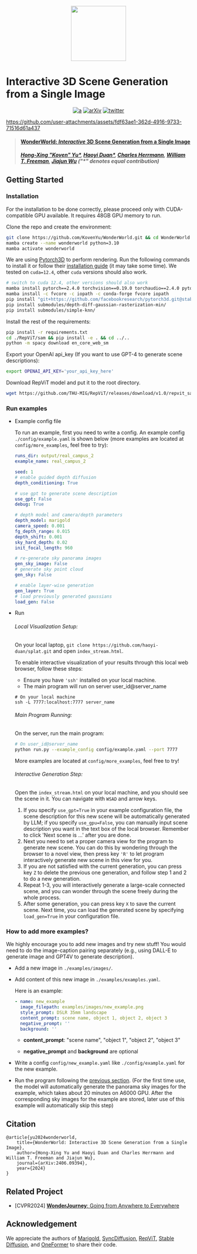 <p align="center">
    <img src="assets/logo.png" height=150>
</p>

# Interactive 3D Scene Generation from a Single Image

<div align="center">

[![a](https://img.shields.io/badge/Website-WonderWorld-blue)](https://kovenyu.com/wonderworld/)
[![arXiv](https://img.shields.io/badge/arXiv-2406.09394-red)](https://arxiv.org/abs/2406.09394)
[![twitter](https://img.shields.io/twitter/url?label=Koven_Yu&url=https%3A%2F%2Ftwitter.com%2FKoven_Yu)](https://x.com/Koven_Yu/status/1835769026934673595)
</div>



https://github.com/user-attachments/assets/fdf63ae1-362d-4916-9733-71516d61a437


> #### [WonderWorld: *Interactive* 3D Scene Generation from a Single Image](https://arxiv.org/abs/2406.09394)
> ##### [Hong-Xing "Koven" Yu*](https://kovenyu.com/), [Haoyi Duan*](https://haoyi-duan.github.io/), [Charles Herrmann](https://scholar.google.com/citations?user=LQvi5XAAAAAJ&hl=en), [William T. Freeman](https://billf.mit.edu/), [Jiajun Wu](https://jiajunwu.com/) ("*" denotes equal contribution)


## Getting Started

### Installation
For the installation to be done correctly, please proceed only with CUDA-compatible GPU available.
It requires 48GB GPU memory to run.

Clone the repo and create the environment:
```bash
git clone https://github.com/KovenYu/WonderWorld.git && cd WonderWorld
mamba create --name wonderworld python=3.10
mamba activate wonderworld
```
We are using  <a href="https://github.com/facebookresearch/pytorch3d" target="_blank">Pytorch3D</a> to perform rendering.
Run the following commands to install it or follow their <a href="https://github.com/facebookresearch/pytorch3d/blob/main/INSTALL.md" target="_blank">installation guide</a> (it may take some time). We tested on `cuda=12.4`, other `cuda` versions should also work.

```bash
# switch to cuda 12.4, other versions should also work
mamba install pytorch==2.4.0 torchvision==0.19.0 torchaudio==2.4.0 pytorch-cuda=12.4 -c pytorch -c nvidia
mamba install -c fvcore -c iopath -c conda-forge fvcore iopath
pip install "git+https://github.com/facebookresearch/pytorch3d.git@stable"
pip install submodules/depth-diff-gaussian-rasterization-min/
pip install submodules/simple-knn/
```

Install the rest of the requirements:

```bash
pip install -r requirements.txt
cd ./RepViT/sam && pip install -e . && cd ../..
python -m spacy download en_core_web_sm
```

Export your OpenAI api_key (If you want to use GPT-4 to generate scene descriptions):

```bash
export OPENAI_API_KEY='your_api_key_here'
```

Download RepViT model and put it to the root directory.
```bash
wget https://github.com/THU-MIG/RepViT/releases/download/v1.0/repvit_sam.pt
```

### Run examples 

- Example config file

  To run an example, first you need to write a config. An example config `./config/example.yaml` is shown below (more examples are located at `config/more_examples`, feel free to try):

  ```yaml
  runs_dir: output/real_campus_2
  example_name: real_campus_2
  
  seed: 1
  # enable guided depth diffusion
  depth_conditioning: True
  
  # use gpt to generate scene description
  use_gpt: False
  debug: True
  
  # depth model and camera/depth parameters
  depth_model: marigold
  camera_speed: 0.001
  fg_depth_range: 0.015
  depth_shift: 0.001
  sky_hard_depth: 0.02
  init_focal_length: 960
  
  # re-generate sky panorama images
  gen_sky_image: False
  # generate sky point cloud
  gen_sky: False
  
  # enable layer-wise generation
  gen_layer: True
  # load previously generated gaussians
  load_gen: False
  ```

- Run

  ###### Local Visualization Setup:
  
  On your local laptop, `git clone https://github.com/haoyi-duan/splat.git` and open `index_stream.html`.
  
  To enable interactive visualization of your results through this local web browser, follow these steps:
  
  - Ensure you have `'ssh'` installed on your local machine.
  - The main program will run on server user_id@server_name
  
  ```shell
  # On your local machine
  ssh -L 7777:localhost:7777 server_name
  ```
  
  ###### Main Program Running:
  
  On the server, run the main program:
  
  ```bash
  # On user_id@server_name
  python run.py --example_config config/example.yaml --port 7777
  ```
  More examples are located at `config/more_examples`, feel free to try!
  
  ###### Interactive Generation Step:
  
  Open the `index_stream.html` on your local machine, and you should see the scene in it. You can navigate with `WSAD` and arrow keys.
  
  1. If you specify `use_gpt=True` in your example configuration file, the scene description for this new scene will be automatically generated by LLM; if you specify `use_gpu=False`, you can manually input scene description you want in the text box of the local browser. Remember to click 'Next scene is ...' after you are done.  
  2. Next you need to set a proper camera view for the program to generate new scene. You can do this by wondering through the browser to a novel view, then press key `'R'` to let program interactively generate new scene in this view for you. 
  3. If you are not satisfied with the current generation, you can press key `Z` to delete the previous one generation, and follow step 1 and 2 to do a new generation.
  4. Repeat 1-3, you will interactively generate a large-scale connected scene, and you can wonder through the scene freely during the whole process.
  5. After some generation, you can press key `X` to save the current scene. Next time, you can load the generated scene by specifying `load_gen=True` in your configuration file.

### How to add more examples?

We highly encourage you to add new images and try new stuff!
You would need to do the image-caption pairing separately (e.g., using DALL-E to generate image and GPT4V to generate description).

- Add a new image in `./examples/images/`.

- Add content of this new image in `./examples/examples.yaml`.

  Here is an example:

  ```yaml
  - name: new_example
    image_filepath: examples/images/new_example.png
    style_prompt: DSLR 35mm landscape
    content_prompt: scene name, object 1, object 2, object 3
    negative_prompt: ''
    background: ''
  ```

  - **content_prompt**: "scene name", "object 1", "object 2", "object 3"

  - **negative_prompt** and **background** are optional

- Write a config `config/new_example.yaml` like `./config/example.yaml` for the new example.

- Run the program following the [previous section](#run-examples). (For the first time use, the model will automatically generate the panorama sky images for the example, which takes about 20 minutes on A6000 GPU. After the corresponding sky images for the example are stored, later use of this example will automatically skip this step)


## Citation

```
@article{yu2024wonderworld,
    title={WonderWorld: Interactive 3D Scene Generation from a Single Image},
    author={Hong-Xing Yu and Haoyi Duan and Charles Herrmann and William T. Freeman and Jiajun Wu},
    journal={arXiv:2406.09394},
    year={2024}
}
```

## Related Project

- [CVPR2024] [**WonderJourney**: Going from Anywhere to Everywhere](https://kovenyu.com/wonderjourney/)

## Acknowledgement

We appreciate the authors of [Marigold](https://github.com/prs-eth/Marigold), [SyncDiffusion](https://github.com/KAIST-Visual-AI-Group/SyncDiffusion), [RepViT](https://github.com/THU-MIG/RepViT), [Stable Diffusion](https://huggingface.co/stabilityai/stable-diffusion-2-inpainting), and [OneFormer](https://github.com/SHI-Labs/OneFormer) to share their code.
